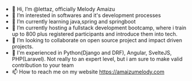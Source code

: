 - 👋 Hi, I’m @lettaz, officially Melody Amaizu
- 👀 I’m interested in softwares and it's development processes
- 🌱 I’m currently learning java,spring and springboot
- 🌱 I’m currently hosting a fullstack development bootcamp, where i train up to 800 plus registered participants and introduce them into tech.
- 💞️ I’m looking to collaborate on open source project and impact driven projects.
- 🌱 I'm experienced in Python(Django and DRF), Angular, SvelteJS, PHP(Laravel). Not really to an expert level, but i am sure to make valid contribution to your team
- 📫 How to reach me on my website https://amaizumelody.com

<!---
lettaz/lettaz is a ✨ special ✨ repository because its `README.md` (this file) appears on your GitHub profile.
You can click the Preview link to take a look at your changes.
--->
